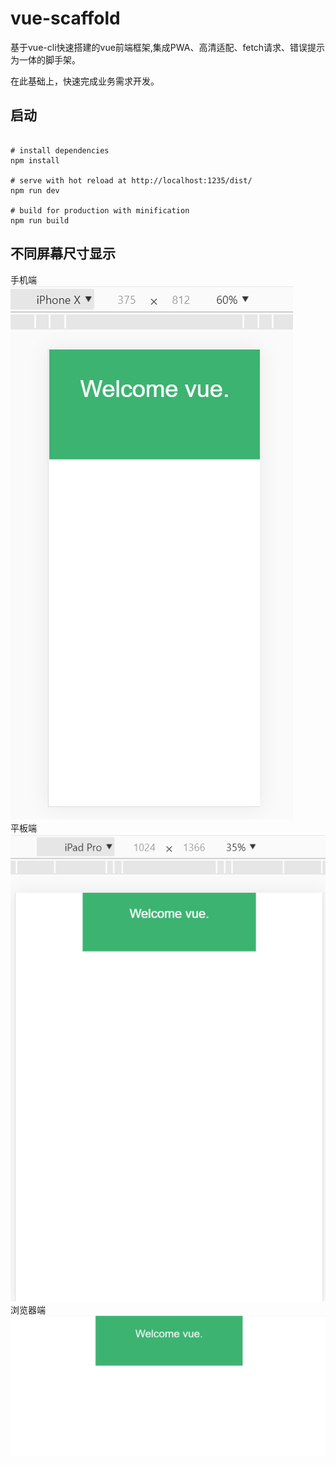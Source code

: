 # vue-scaffold
基于vue-cli快速搭建的vue前端框架,集成PWA、高清适配、fetch请求、错误提示为一体的脚手架。

在此基础上，快速完成业务需求开发。

## 启动

```shell

# install dependencies  
npm install

# serve with hot reload at http://localhost:1235/dist/  
npm run dev

# build for production with minification  
npm run build
```

## 不同屏幕尺寸显示
手机端   
![avatar](https://github.com/JeanZhao/imgRepo/blob/main/vue-scaffold/phone.png)   
平板端   
![avatar](https://github.com/JeanZhao/imgRepo/blob/main/vue-scaffold/tablet.png)     
浏览器端   
![avatar](https://github.com/JeanZhao/imgRepo/blob/main/vue-scaffold/browser.png)   
